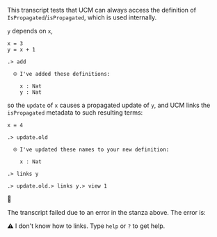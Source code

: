 This transcript tests that UCM can always access the definition of
`IsPropagated`/`isPropagated`, which is used internally.

`y` depends on `x`,
```unison
x = 3
y = x + 1
```

```ucm
.> add

  ⍟ I've added these definitions:
  
    x : Nat
    y : Nat

```
so the `update` of `x` causes a propagated update of `y`, and UCM links the
`isPropagated` metadata to such resulting terms:

```unison
x = 4
```

```ucm
.> update.old

  ⍟ I've updated these names to your new definition:
  
    x : Nat

.> links y

```

```ucm
.> update.old.> links y.> view 1
```


🛑

The transcript failed due to an error in the stanza above. The error is:

⚠️
I don't know how to links. Type `help` or `?` to get help.
